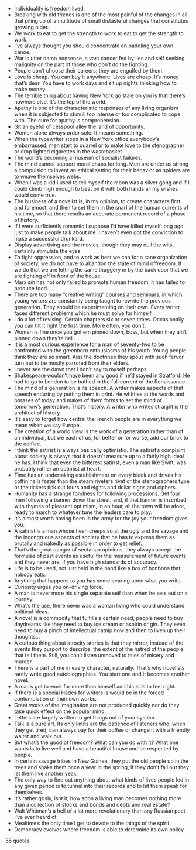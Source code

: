  - Individuality is freedom lived.
 - Breaking with old friends is one of the most painful of the changes in all that piling up of a multitude of small distasteful changes that constitutes growing older.
 - We work to eat to get the strength to work to eat to get the strength to work.
 - I’ve always thought you should concentrate on paddling your own canoe.
 - War is utter damn nonsense, a vast cancer fed by lies and self seeking malignity on the part of those who don’t do the fighting.
 - People don’t choose their careers; they are engulfed by them.
 - Love is cheap. You can buy it anywhere. Lives are cheap. It’s money that’s dear. You have to work days and sit up nights thinking how to make money.
 - The terrible thing about having New York go stale on you is that there’s nowhere else. It’s the top of the world.
 - Apathy is one of the characteristic responses of any living organism when it is subjected to stimuli too intense or too complicated to cope with. The cure for apathy is comprehension.
 - Git an eyeful of cesspool alley the land of opportunity.
 - Women alone always order sole. It means something.
 - When the typewriter stops in a New York office everybody’s embarrassed; men start to quarrel or to make love to the stenographer or drop lighted cigarettes in the wastebasket.
 - The world’s becoming a museum of socialist failures.
 - The mind cannot support moral chaos for long. Men are under as strong a compulsion to invent an ethical setting for their behavior as spiders are to weave themselves webs.
 - When I was a kid I used to tell myself the moon was a silver gong and if I could climb high enough to beat on it with both hands all my wishes would come true.
 - The business of a novelist is, in my opinion, to create characters first and foremost, and then to set them in the snarl of the human currents of his time, so that there results an accurate permanent record of a phase of history.
 - If I were sufficiently romantic I suppose I’d have killed myself long ago just to make people talk about me. I haven’t even got the conviction to make a successful drunkard.
 - Display advertising and the movies, though they may dull the wits, certainly stimulate the eyes.
 - To fight oppression, and to work as best we can for a sane organization of society, we do not have to abandon the state of mind offreedom. If we do that we are letting the same thuggery in by the back door that we are fighting off in front of the house.
 - Marxism has not only failed to promote human freedom, it has failed to produce food.
 - There are too many “creative writing” courses and seminars, in which young wirters are constantly being taught to rewrite the previous generation. They should be experimenting on their own. Every writer faces different problems which he must solve for himself.
 - I do a lot of revising. Certain chapters six or seven times. Occasionally you can hit it right the first time. More often, you don’t.
 - Women is fine once you got em pinned down, boss, but when they ain’t pinned down they’re hell.
 - It is a most curious experience for a man of seventy-two to be confronted with the greenhorn enthusiasms of his youth. Young people think they are so smart. Alas the doctrines they spout with such fervor turn out to be mostly parroted from their elders.
 - I never see the dawn that I don’t say to myself perhaps.
 - Shakespeare wouldn’t have been any good if he’d stayed in Stratford. He had to go to London to be bathed in the full current of the Renaissance.
 - The mind of a generation is its speech. A writer makes aspects of that speech enduring by putting them in print. He whittles at the words and phrases of today and makes of them forms to set the mind of tomorrow’s generation. That’s history. A writer who writes straight is the architect of history.
 - It’s easy to forget how central the French people are in everything we mean when we say Europe.
 - The creation of a world view is the work of a generation rather than of an individual, but we each of us, for better or for worse, add our brick to the edifice.
 - I think the satirist is always basically optimistic. The satirist’s complaint about society is always that it doesn’t measure up to a fairly high ideal he has. I think that even the bitterest satirist, even a man like Swift, was probably rather an optimist at heart.
 - Time has an undertaking establishment on every block and drives his coffin nails faster than the steam riveters rivet or the stenographers type or the tickers tick out fours and eights and dollar signs and ciphers.
 - Humanity has a strange fondness for following processions. Get four men following a banner down the street, and, if that banner is inscribed with rhymes of pleasant optimism, in an hour, all the town will be afoot, ready to march to whatever tune the leaders care to play.
 - It’s almost worth having been in the army for the joy your freedom gives you.
 - A satirist is a man whose flesh creeps so at the ugly and the savage and the incongruous aspects of society that he has to express them as brutally and nakedly as possible in order to get relief.
 - That’s the great danger of sectarian opinions, they always accept the formulas of past events as useful for the measurement of future events and they never are, if you have high standards of accuracy.
 - Life is to be used, not just held in the hand like a box of bonbons that nobody eats.
 - Anything that happens to you has some bearing upon what you write.
 - Curiosity urges you on-driving force.
 - A man is never more his single separate self than when he sets out on a journey.
 - What’s the use, there never was a woman living who could understand political ideas.
 - A novel is a commodity that fulfills a certain need; people need to buy daydreams like they need to buy ice cream or aspirin or gin. They even need to buy a pinch of intellectual catnip now and then to liven up their thoughts...
 - A curious thing about atrocity stories is that they mirror, instead of the events they purport to describe, the extent of the hatred of the people that tell them. Still, you can’t listen unmoved to tales of misery and murder.
 - There is a part of me in every character, naturally. That’s why novelists rarely write good autobiographies. You start one and it becomes another novel.
 - A man’s got to work for more than himself and his kids to feel right.
 - If there is a special Hades for writers is would be in the forced contemplation of their own works.
 - Great works of the imagination are not produced quickly nor do they take quick effect on the popular mind.
 - Letters are largely written to get things out of your system.
 - Talk is a pure art. Its only limits are the patience of listeners who, when they get tired, can always pay for their coffee or change it with a friendly waiter and walk out.
 - But what’s the good of freedom? What can you do with it? What one wants is to live well and have a beautiful house and be respected by people.
 - In certain savage tribes in New Guinea, they put the old people up in the trees and shake them once a year in the spring; if they don’t fall out they let them live another year.
 - The only way to find out anything about what kinds of lives people led in any given period is to tunnel into their records and to let them speak for themselves.
 - It’s rather grisly, isnt it, how soon a living man becomes nothing more than a collection of stocks and bonds and debts and real estate?
 - Walt Whitman’s a hell of a lot more revolutionary than any Russian poet I’ve ever heard of.
 - Mealtime’s the only time I get to devote to the things of the spirit.
 - Democracy evolves where freedom is able to determine its own policy.

55 quotes